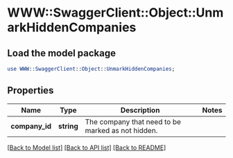 # WWW::SwaggerClient::Object::UnmarkHiddenCompanies

## Load the model package
```perl
use WWW::SwaggerClient::Object::UnmarkHiddenCompanies;
```

## Properties
Name | Type | Description | Notes
------------ | ------------- | ------------- | -------------
**company_id** | **string** | The company that need to be marked as not hidden.  | 

[[Back to Model list]](../README.md#documentation-for-models) [[Back to API list]](../README.md#documentation-for-api-endpoints) [[Back to README]](../README.md)


